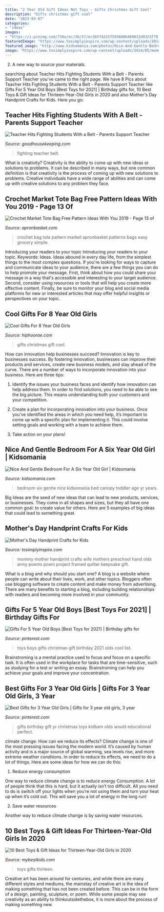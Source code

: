 ```yaml
---
title: "2 Year Old Gift Ideas Not Toys - Gifts Christmas Gift Cool"
description: "Gifts christmas gift cool"
date: "2023-03-07"
categories:
- "ideas"
images:
- "https://i.pinimg.com/736x/ec/3b/57/ec3b574215f5936086460832d9323f78.jpg"
featuredImage: "https://www.tosimplyinspire.com/wp-content/uploads/2014/05/mommy-day-picture-023.jpg"
featured_image: "http://www.kidsomania.com/photos/Nice-And-Gentle-Bedroom-For-Six-Year-Old-Girl-2-524x786.jpg"
image: "https://www.tosimplyinspire.com/wp-content/uploads/2014/05/mommy-day-picture-023.jpg"
---
```



2. A new way to source your materials.

	

		
searching about Teacher Hits Fighting Students With a Belt - Parents Support Teacher you've came to the right page. We have 8 Pics about Teacher Hits Fighting Students With a Belt - Parents Support Teacher like Gifts For 5 Year Old Boys [Best Toys for 2021] | Birthday gifts for, 10 Best Toys &amp; Gift Ideas for Thirteen-Year-Old Girls in 2020 and also Mother&#039;s Day Handprint Crafts for Kids. Here you go:
		
    
## Teacher Hits Fighting Students With A Belt - Parents Support Teacher

<img loading=lazy src="https://hips.hearstapps.com/ghk.h-cdn.co/assets/15/21/1280x640/landscape-1432159670-fighting-kids-1.jpg?resize=1200:*" onerror="this.onerror=null;this.src='https://tse1.mm.bing.net/th?id=OIP.ZQVqCX7axtKE-aA4ozllKwHaDt&amp;pid=15.1';" alt="Teacher Hits Fighting Students With a Belt - Parents Support Teacher">

_Source: goodhousekeeping.com_

>fighting teacher belt. 

	

What is creativity?
Creativity is the ability to come up with new ideas or solutions to problems. It can be described in many ways, but one common definition is that creativity is the process of coming up with new solutions to problems. Creative individuals have a wide range of abilities and can come up with creative solutions to any problem they face.

    
## Crochet Market Tote Bag Free Pattern Ideas With You 2019 - Page 13 Of

<img loading=lazy src="https://www.apronbasket.com/wp-content/uploads/2018/12/hereticalhooker_43305442_2140314512954478_6866999298342743186_n-e1544120511165.jpg" onerror="this.onerror=null;this.src='https://tse1.mm.bing.net/th?id=OIP._fcZhD5h11jsXnp4bbhIdgHaMq&amp;pid=15.1';" alt="Crochet Market Tote Bag Free Pattern Ideas With You 2019 - Page 13 of">

_Source: apronbasket.com_

>crochet bag tote pattern market apronbasket patterns bags easy grocery simple. 

	

Introducing your readers to your topic
Introducing your readers to your topic. Keywords: Ideas. Ideas abound in every day life, from the simplest things to the most complex questions. If you're looking for ways to capture and communicate ideas to your audience, there are a few things you can do to help promote your message. First, think about how you could share your message in a way that's accessible and interesting to your target audience. Second, consider using resources or tools that will help you create more effective content. Finally, be sure to monitor your blog and social media platforms for new or interested articles that may offer helpful insights or perspectives on your topic.

    
## Cool Gifts For 8 Year Old Girls

<img loading=lazy src="https://hiphoorae.com/wp-content/uploads/2017/12/Cool-Christmas-Gift-Ideas-For-8-Year-Old-Girls.png" onerror="this.onerror=null;this.src='https://tse2.mm.bing.net/th?id=OIP.Dtj8Pa4YtASZA9xTRUERWwHaLH&amp;pid=15.1';" alt="Cool Gifts For 8 Year Old Girls">

_Source: hiphoorae.com_

>gifts christmas gift cool. 

	

How can innovation help businesses succeed?
Innovation is key to businesses success. By fostering innovation, businesses can improve their products and services, create new business models, and stay ahead of the curve. There are a number of ways to incorporate innovation into your business. Here are three tips:
1. Identify the issues your business faces and identify how innovation can help address them. In order to find solutions, you need to be able to see the big picture. This means understanding both your customers and your competition.

2. Create a plan for incorporating innovation into your business. Once you’ve identified the areas in which you need help, it’s important to come up with a specific plan for implementing it. This could involve setting goals and working with a team to achieve them.

3. Take action on your plans!

    
## Nice And Gentle Bedroom For A Six Year Old Girl | Kidsomania

<img loading=lazy src="http://www.kidsomania.com/photos/Nice-And-Gentle-Bedroom-For-Six-Year-Old-Girl-2-524x786.jpg" onerror="this.onerror=null;this.src='https://tse2.mm.bing.net/th?id=OIP.AFAMrsXC8BXFqu_ySwqmBgHaLH&amp;pid=15.1';" alt="Nice And Gentle Bedroom For A Six Year Old Girl | Kidsomania">

_Source: kidsomania.com_

>bedroom six gentle nice kidsomania bed canopy toddler age yr years. 

	

Big Ideas are the seed of new ideas that can lead to new products, services, or businesses. They come in all shapes and sizes, but they all have one common goal: to create value for others. Here are 5 examples of big ideas that could lead to something great.

    
## Mother&#039;s Day Handprint Crafts For Kids

<img loading=lazy src="https://www.tosimplyinspire.com/wp-content/uploads/2014/05/mommy-day-picture-023.jpg" onerror="this.onerror=null;this.src='https://tse4.mm.bing.net/th?id=OIP.epantPLzBtARSftzCuHWjQHaFj&amp;pid=15.1';" alt="Mother&#039;s Day Handprint Crafts for Kids">

_Source: tosimplyinspire.com_

>mommy mother handprint crafts wife mothers preschool hand olds army poems poem project framed quilter keepsake gift. 

	

What is a blog and why should you start one?
A blog is a website where people can write about their lives, work, and other topics. Bloggers often use blogging software to create content and make money from advertising. There are many benefits to starting a blog, including building relationships with readers and becoming more involved in your community.

    
## Gifts For 5 Year Old Boys [Best Toys For 2021] | Birthday Gifts For

<img loading=lazy src="https://i.pinimg.com/736x/19/2b/02/192b0229bd616e422aca20f2b8912baf.jpg" onerror="this.onerror=null;this.src='https://tse2.mm.bing.net/th?id=OIP.Pprvc3su0QtNuiJ5IynYCAHaOG&amp;pid=15.1';" alt="Gifts For 5 Year Old Boys [Best Toys for 2021] | Birthday gifts for">

_Source: pinterest.com_

>toys boys gifts christmas gift birthday 2021 olds cool list. 

	

Brainstroming is a mental practice used to focus and focus on a specific task. It is often used in the workplace for tasks that are time-sensitive, such as studying for a test or writing an essay. Brainstroming can help you achieve your goals and improve your concentration.

    
## Best Gifts For 3 Year Old Girls | Gifts For 3 Year Old Girls, 3 Year

<img loading=lazy src="https://i.pinimg.com/736x/ec/3b/57/ec3b574215f5936086460832d9323f78.jpg" onerror="this.onerror=null;this.src='https://tse3.mm.bing.net/th?id=OIP.nIwuNVYu1uJuY_lJz2ZzAgHaPH&amp;pid=15.1';" alt="Best Gifts for 3 Year Old Girls | Gifts for 3 year old girls, 3 year">

_Source: pinterest.com_

>gifts birthday gift yr christmas toys kidbam olds would educational perfect. 

	

climate change: How can we reduce its effects?
Climate change is one of the most pressing issues facing the modern world. It’s caused by human activity and is a major source of global warming, sea levels rise, and more extreme weather conditions. In order to reduce its effects, we need to do a lot of things. Here are some ideas for how we can do this:
1) Reduce energy consumption

One way to reduce climate change is to reduce energy Consumption. A lot of people think that this is hard, but it actually isn’t too difficult. All you need to do is switch off your lights when you’re not using them and turn your heat up when it’s cold out. This will save you a lot of energy in the long run! 

2) Save water resources

Another way to reduce climate change is by saving water resources.

    
## 10 Best Toys &amp; Gift Ideas For Thirteen-Year-Old Girls In 2020

<img loading=lazy src="https://www.mybestkids.com/images/gifts/girls/13-year-old/best-toys.jpg" onerror="this.onerror=null;this.src='https://tse2.mm.bing.net/th?id=OIP.9KuhjPkALOpW-rZVJcywSQHaDt&amp;pid=15.1';" alt="10 Best Toys &amp; Gift Ideas for Thirteen-Year-Old Girls in 2020">

_Source: mybestkids.com_

>toys gifts thirteen. 

	

Creative art has been around for centuries, and while there are many different styles and mediums, the mainstay of creative art is the idea of making something that has not been created before. This can be in the form of a design, painting, sculpture, or poem. While some people may see creativity as an ability to thinkoutsidethebox, it is more about the process of making something new.


